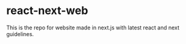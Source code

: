 # react-next-web
This is the repo for website made in next.js with latest react and next guidelines.
